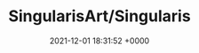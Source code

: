 ---
title: "SingularisArt/Singularis"
link: "https://github.com/SingularisArt/Singularis"
date: "2021-12-01 18:31:52 +0000"
description: "⚙️ My System Configuration"
category: "github"
---